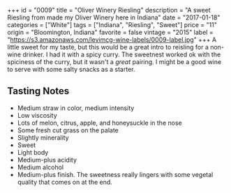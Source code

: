 +++
id = "0009"
title = "Oliver Winery Riesling"
description = "A sweet Riesling from made my Oliver Winery here in Indiana"
date = "2017-01-18"
categories = ["White"]
tags = ["Indiana", "Riesling", "Sweet"]
price = "11"
origin = "Bloomington, Indiana"
favorite = false
vintage = "2015"
label = "https://s3.amazonaws.com/levimcg-wine-labels/0009-label.jpg"
+++
A little sweet for my taste, but this would be a great intro to reisling for a non-wine drinker. I had it with a spicy curry. The sweetnest worked ok with the spiciness of the curry, but it wasn't a _great_ pairing. I might be a good wine to serve with some salty snacks as a starter.

## Tasting Notes
- Medium straw in color, medium intensity
- Low viscosity
- Lots of melon, citrus, apple, and honeysuckle in the nose
- Some fresh cut grass on the palate
- Slightly minerality
- Sweet
- Light body
- Medium-plus acidity
- Medium alcohol
- Medium-plus finish. The sweetness really lingers with some vegetal quality that comes on at the end.
